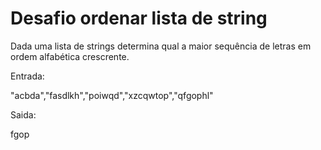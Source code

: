 # Desafio ordenar lista de string
 
Dada uma lista de strings determina qual a maior sequência de letras em ordem alfabética crescrente.

Entrada:

"acbda","fasdlkh","poiwqd","xzcqwtop","qfgophl"

Saida:

fgop
